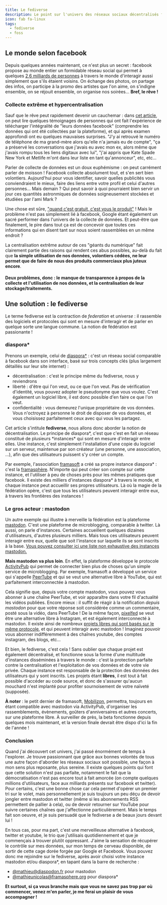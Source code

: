 ```yaml
---
title: Le fediverse
description: Le point sur l'univers des réseaux sociaux décentralisés fédérés, où vos données sont respectées, et où le libre et l'open-source est de rigueur. Une alternative intéressante au monopole de Facebook, Twitter et consorts ?
icon: fab fa-linux
tags:
  - fediverse
  - foss
---
```


## Le monde selon facebook

Depuis quelques années maintenant, ce n'est plus un secret : facebook propose au monde entier un formidable réseau social qui permet à quelques [2,6 milliards de personnes](https://www.journaldunet.com/ebusiness/le-net/1125265-nombre-d-utilisateurs-de-facebook-dans-le-monde/) à travers le monde d'interagir aussi simplement que s'ils étaient voisins. On échange des photos, on partage des infos, on participe à la promo des artistes que l'on aime, on s'indigne ensemble, on se réjouit ensemble, on organise nos soirées... **Bref, le rêve !**

### Collecte extrême et hypercentralisation

Sauf que le rêve peut rapidement devenir un cauchemar : dans [cet article](https://www.gqmagazine.fr/lifestyle/high-tech/articles/mark-zuckerberg-est-desole-que-vos-donnees-aient-ete-volees-et-il-va-essayer-de-les-securiser/61831), on peut lire quelques témoignages de personnes qui ont fait l'expérience de télécharger l'intégralité de "leurs données facebook" (comprendre les données qui ont été collectées par la plateforme), et qui après examen approfondi ont eu quelques mauvaises surprises. "J'y ai retrouvé le numéro de téléphone de ma grand-mère alors qu'elle n'a jamais eu de compte", "ça a préservé les conversations que j'avais eu avec mon ex, alors même que j'avais rompu tous les liens digitaux avec lui", "j'ai appris que Kate Spade New York et Metlife m'ont dans leur liste en tant qu'annonceur", etc, etc...

Parler de collecte de données est un doux euphémisme : on peut carrément parler de moisson ! Facebook collecte absolument tout, et s'en sert bien volontiers. Aujourd'hui pour vous identifier, savoir quelles publicités vous conviendraient le mieux, faire des liens entre votre profil et celui d'autres personnes... Mais demain ? Qui peut savoir à quoi pourraient bien servir un jour ces quantités astronmiques de données soigneusement stockées et étudiées par l'ami Mark ?

Une chose est sûre, ["quand c'est gratuit, c'est vous le produit"](https://www.youtube.com/watch?v=9CAgWLVdiDE) ! Mais le problème n'est pas simplement lié à facebook, Google étant également un sacré performer dans l'univers de la collecte de données. Et peut-être que finalement, le pire dans tout ça est de concevoir que toutes ces informations qui en disent tant sur nous soient rassemblées en un même endroit ?

La centralisation extrême autour de ces "géants du numérique" fait clairement partie des raisons qui rendent ces abus possibles, au-delà du fait que **la simple utilisation de nos données, volontiers cédées, ne leur permet que de faire de nous des produits commerciaux plus juteux encore**.

#### Deux problèmes, donc : le manque de transparence à propos de la collecte et l'utilisation de nos données, et la centralisation de leur stockage/traitements.

## Une solution : le fediverse

Le terme fediverse est la contraction de _federation_ et _universe_ : il rassemble des logiciels et protocoles qui sont en mesure d'interagir et de parler en quelque sorte une langue commune. La notion de fédération est passionante !

### diaspora\*

Prenons un exemple, celui de [diaspora\*](https://diasporafoundation.org/) : c'est un réseau social comparable à facebook dans son interface, basé sur trois concepts clés (plus largement détaillés sur leur site internet) :

- décentralisation : c'est le principe même du fediverse, nous y reviendrons
- liberté : d'être qui l'on veut, ou ce que l'on veut. Pas de vérification d'identité, vous pouvez adopter le pseudonyme que vous voulez. C'est également un logiciel libre, il est donc possible d'en faire ce que l'on veut.
- confidentialité : vous demeurez l'unique propriétaire de vos données. Vous n'octroyez à personne le droit de disposer de vos données, et vous choisissez parfaitement ceux avec qui vous les partagez.

Cet article s'intitule **fediverse**, nous allons donc aborder la notion de décentralisation. Le principe de diaspora*, c'est que c'est en fait un réseau constitué de plusieurs *instances\* qui sont en mesure d'interagir entre elles. Une instance, c'est simplement l'installation d'une copie du logiciel sur un serveur, maintenue par son créateur (une personne, une association, ...), afin que des utilisateurs puissent s'y créer un compte.

Par exemple, l'association [framasoft](https://framasoft.org) a créé sa propre instance diaspora\* : c'est la [framasphère](https://framasphere.org). N'importe qui peut créer son compte sur cette instance, et l'utiliser à peu de choses près pour les mêmes pratiques que facebook. Il existe des milliers d'instances diaspora\* à travers le monde, et chaque instance peut accueillir ses propres utilisateurs. Là où la magie de la fédération opère, c'est que tous les utilisateurs peuvent interagir entre eux, à travers les frontières des instances !

### Le gros acteur : mastodon

Un autre exemple qui illustre à merveille la fédération est la plateforme [mastodon](https://joinmastodon.org). C'est une plateforme de microblogging, comparable à twitter. Là aussi, on parle d'instances. Certaines accueillent quelques dizaines d'utilisateurs, d'autres plusieurs milliers. Mais tous ces utilisateurs peuvent interagir entre eux, quelle que soit l'instance sur laquelle ils se sont inscrits à la base. [Vous pouvez consulter ici une liste non exhaustive des instances mastodon.](https://joinmastodon.org/#getting-started)

**Mais mastodon va plus loin**. En effet, la plateforme développe le protocole [ActivityPub](https://fr.wikipedia.org/wiki/ActivityPub) qui permet de connecter bien plus de choses qu'un simple service de microblogging. Par exemple, framasoft a développé un service qui s'appelle [PeerTube](https://joinpeertube.org) et qui se veut une alternative libre à YouTube, qui est parfaitement interconnectée à mastodon.

Cela signifie que, depuis votre compte mastodon, vous pouvez vous abonner à une chaîne PeerTube, et voir apparaître dans votre fil d'actualité les vidéos publiées. Encore mieux : il suffit de réagir à la notification _depuis mastodon_ pour que votre réponse soit considérée comme un commentaire, posté sous la vidéo, dans PeerTube ! De la même façon, [pixelfed](https://pixelfed.org/) se veut être une alternative libre à Instagram, et est également interconnecté à mastodon. Il existe ainsi de nombreux [projets libres qui sont basés sur le même protocole](https://fr.wikipedia.org/wiki/Fediverse#Les_membres_du_Fediverse), et qui peuvent interagir avec mastodon ! Imaginez pouvoir vous abonner indifféremment à des chaînes youtube, des comptes instagram, des blogs, etc...

Et bien, le fediverse, c'est cela ! Sans oublier que chaque projet est également décentralisé, et fonctionne sous la forme d'une multitude d'instances disséminées à travers le monde : c'est la protection parfaite contre la centralisation et l'exploitation de vos données et de votre vie privée. Chaque instance est responsable de la protection des données des utilisateurs qui y sont inscrits. Les projets étant **libres**, il est tout à fait possible d'accéder au code source, et donc de s'assurer qu'aucun mouchard n'est implanté pour profiter sournoisement de votre naïveté (supposée).

**À noter** : le petit dernier de framasoft, [Mobilizon](https://joinmobilizon.org/fr/), permettra, toujours en étant compatible avec mastodon via ActivityPub, d'organiser les rassemblements, évènements, goûters d'anniversaires et autres concerts, sur une plateforme libre. À surveiller de près, la beta fonctionne depuis quelques mois maintenant, et la version finale devrait être dispo d'ici la fin de l'année !

### Conclusion

Quand j'ai découvert cet univers, j'ai passé énormément de temps à l'explorer. Je trouve passionnant que grâce aux bonnes volontés de tous une autre façon d'aborder les réseaux sociaux soit possible, une façon à mon sens plus reposante, plus sereine. Il existe quelques points qui font que cette solution n'est pas parfaite, notamment le fait que la démocratisation n'est pas encore tout à fait amorcée (on compte quelques millions d'utilisateurs, face aux milliards présents sur facebook et twitter). Pour certains, c'est une bonne chose car cela permet d'opérer un premier tri sur le volet, mais personnellement je suis toujours un peu déçu de devoir jongler entre mastodon et twitter (même si les abonnements RSS permettent de pallier à cela), ou de devoir retourner sur YouTube pour suivre certaines chaînes que j'affectionne particulièrement. Mais le temps fait son oeuvre, et je suis persuadé que le fediverse a de beaux jours devant lui !

En tous cas, pour ma part, c'est une merveilleuse alternative à facebook, twitter et youtube, le trio que j'utilisais quotidiennement et que je commençais à trouver plutôt oppressant. J'aime la sensation de récupérer le contrôle sur mes données, sur mon temps de cerveau disponible, de sortir de cette cage dorée forgée par Google et Facebook. Vous pouvez donc me rejoindre sur le fediverse, après avoir choisi votre instance mastodon et/ou diaspora\*, en tapant dans la barre de recherche :

- [@mathieu@diaspodon.fr](https://diaspodon.fr/web/accounts/101167) pour mastodon
- [@mathieunicolas@framasphere.org](https://framasphere.org/people/8afe88907bc10138dfca2a0000053625) pour diaspora\*

**Et surtout, si ça vous branche mais que vous ne savez pas trop par où commencer, venez m'en parler, je me ferai un plaisir de vous accompagner !**

